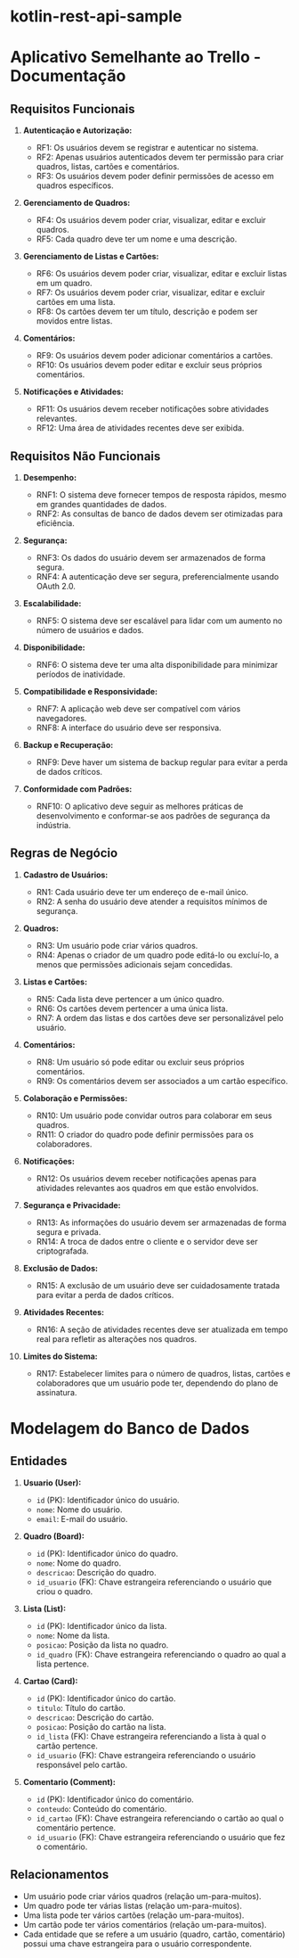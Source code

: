 # kotlin-rest-api-sample

# Aplicativo Semelhante ao Trello - Documentação

## Requisitos Funcionais

1. **Autenticação e Autorização:**
    - RF1: Os usuários devem se registrar e autenticar no sistema.
    - RF2: Apenas usuários autenticados devem ter permissão para criar quadros, listas, cartões e comentários.
    - RF3: Os usuários devem poder definir permissões de acesso em quadros específicos.

2. **Gerenciamento de Quadros:**
    - RF4: Os usuários devem poder criar, visualizar, editar e excluir quadros.
    - RF5: Cada quadro deve ter um nome e uma descrição.

3. **Gerenciamento de Listas e Cartões:**
    - RF6: Os usuários devem poder criar, visualizar, editar e excluir listas em um quadro.
    - RF7: Os usuários devem poder criar, visualizar, editar e excluir cartões em uma lista.
    - RF8: Os cartões devem ter um título, descrição e podem ser movidos entre listas.

4. **Comentários:**
    - RF9: Os usuários devem poder adicionar comentários a cartões.
    - RF10: Os usuários devem poder editar e excluir seus próprios comentários.

5. **Notificações e Atividades:**
    - RF11: Os usuários devem receber notificações sobre atividades relevantes.
    - RF12: Uma área de atividades recentes deve ser exibida.

## Requisitos Não Funcionais

1. **Desempenho:**
    - RNF1: O sistema deve fornecer tempos de resposta rápidos, mesmo em grandes quantidades de dados.
    - RNF2: As consultas de banco de dados devem ser otimizadas para eficiência.

2. **Segurança:**
    - RNF3: Os dados do usuário devem ser armazenados de forma segura.
    - RNF4: A autenticação deve ser segura, preferencialmente usando OAuth 2.0.

3. **Escalabilidade:**
    - RNF5: O sistema deve ser escalável para lidar com um aumento no número de usuários e dados.

4. **Disponibilidade:**
    - RNF6: O sistema deve ter uma alta disponibilidade para minimizar períodos de inatividade.

5. **Compatibilidade e Responsividade:**
    - RNF7: A aplicação web deve ser compatível com vários navegadores.
    - RNF8: A interface do usuário deve ser responsiva.

6. **Backup e Recuperação:**
    - RNF9: Deve haver um sistema de backup regular para evitar a perda de dados críticos.

7. **Conformidade com Padrões:**
    - RNF10: O aplicativo deve seguir as melhores práticas de desenvolvimento e conformar-se aos padrões de segurança da indústria.

## Regras de Negócio

1. **Cadastro de Usuários:**
    - RN1: Cada usuário deve ter um endereço de e-mail único.
    - RN2: A senha do usuário deve atender a requisitos mínimos de segurança.

2. **Quadros:**
    - RN3: Um usuário pode criar vários quadros.
    - RN4: Apenas o criador de um quadro pode editá-lo ou excluí-lo, a menos que permissões adicionais sejam concedidas.

3. **Listas e Cartões:**
    - RN5: Cada lista deve pertencer a um único quadro.
    - RN6: Os cartões devem pertencer a uma única lista.
    - RN7: A ordem das listas e dos cartões deve ser personalizável pelo usuário.

4. **Comentários:**
    - RN8: Um usuário só pode editar ou excluir seus próprios comentários.
    - RN9: Os comentários devem ser associados a um cartão específico.

5. **Colaboração e Permissões:**
    - RN10: Um usuário pode convidar outros para colaborar em seus quadros.
    - RN11: O criador do quadro pode definir permissões para os colaboradores.

6. **Notificações:**
    - RN12: Os usuários devem receber notificações apenas para atividades relevantes aos quadros em que estão envolvidos.

7. **Segurança e Privacidade:**
    - RN13: As informações do usuário devem ser armazenadas de forma segura e privada.
    - RN14: A troca de dados entre o cliente e o servidor deve ser criptografada.

8. **Exclusão de Dados:**
    - RN15: A exclusão de um usuário deve ser cuidadosamente tratada para evitar a perda de dados críticos.

9. **Atividades Recentes:**
    - RN16: A seção de atividades recentes deve ser atualizada em tempo real para refletir as alterações nos quadros.

10. **Limites do Sistema:**
    - RN17: Estabelecer limites para o número de quadros, listas, cartões e colaboradores que um usuário pode ter, dependendo do plano de assinatura.


# Modelagem do Banco de Dados

## Entidades

1. **Usuario (User):**
    - `id` (PK): Identificador único do usuário.
    - `nome`: Nome do usuário.
    - `email`: E-mail do usuário.

2. **Quadro (Board):**
    - `id` (PK): Identificador único do quadro.
    - `nome`: Nome do quadro.
    - `descricao`: Descrição do quadro.
    - `id_usuario` (FK): Chave estrangeira referenciando o usuário que criou o quadro.

3. **Lista (List):**
    - `id` (PK): Identificador único da lista.
    - `nome`: Nome da lista.
    - `posicao`: Posição da lista no quadro.
    - `id_quadro` (FK): Chave estrangeira referenciando o quadro ao qual a lista pertence.

4. **Cartao (Card):**
    - `id` (PK): Identificador único do cartão.
    - `titulo`: Título do cartão.
    - `descricao`: Descrição do cartão.
    - `posicao`: Posição do cartão na lista.
    - `id_lista` (FK): Chave estrangeira referenciando a lista à qual o cartão pertence.
    - `id_usuario` (FK): Chave estrangeira referenciando o usuário responsável pelo cartão.

5. **Comentario (Comment):**
    - `id` (PK): Identificador único do comentário.
    - `conteudo`: Conteúdo do comentário.
    - `id_cartao` (FK): Chave estrangeira referenciando o cartão ao qual o comentário pertence.
    - `id_usuario` (FK): Chave estrangeira referenciando o usuário que fez o comentário.

## Relacionamentos

- Um usuário pode criar vários quadros (relação um-para-muitos).
- Um quadro pode ter várias listas (relação um-para-muitos).
- Uma lista pode ter vários cartões (relação um-para-muitos).
- Um cartão pode ter vários comentários (relação um-para-muitos).
- Cada entidade que se refere a um usuário (quadro, cartão, comentário) possui uma chave estrangeira para o usuário correspondente.

